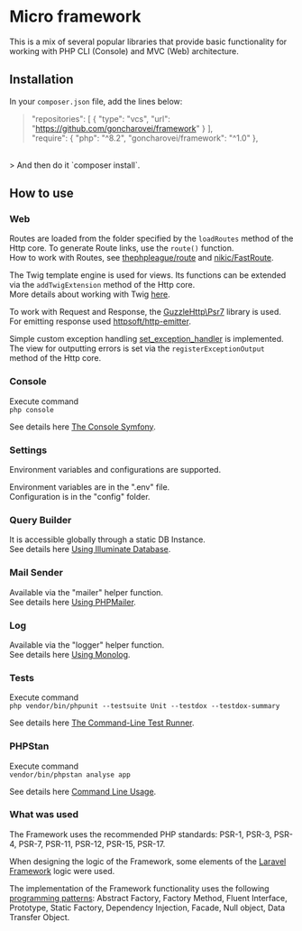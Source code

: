 # Micro framework

This is a mix of several popular libraries that provide basic functionality for working with PHP CLI (Console) and MVC (Web) architecture.

## Installation
In your `composer.json` file, add the lines below:
>"repositories": [
    {
        "type": "vcs",
        "url": "https://github.com/goncharovei/framework"
    }
],<br>
"require": {
    "php": "^8.2",
    "goncharovei/framework": "^1.0"
},
<br>
> 
And then do it `composer install`.  

## How to use

### Web

Routes are loaded from the folder specified by the `loadRoutes` method of the Http core. To generate Route links, use the `route()` function.<br>
How to work with Routes, see [thephpleague/route](https://github.com/thephpleague/route) and [nikic/FastRoute](https://github.com/nikic/FastRoute).

The Twig template engine is used for views. Its functions can be extended via the `addTwigExtension` method of the Http core.<br>
More details about working with Twig [here](https://twig.symfony.com/documentation).

To work with Request and Response, the [GuzzleHttp\Psr7](https://github.com/guzzle/psr7) library is used.<br>
For emitting response used [httpsoft/http-emitter](https://github.com/httpsoft/http-emitter).

Simple custom exception handling [set_exception_handler](https://www.php.net/manual/en/function.set-exception-handler.php) is implemented.<br>
The view for outputting errors is set via the `registerExceptionOutput` method of the Http core.

### Console

Execute command<br>
`php console`

See details here [The Console Symfony](https://symfony.com/doc/current/components/console.html#learn-more).

### Settings

Environment variables and configurations are supported.

Environment variables are in the ".env" file.<br>
Configuration is in the "config" folder.

### Query Builder

It is accessible globally through a static DB Instance.<br>
See details here [Using Illuminate Database](https://laravel.com/docs/11.x/queries).

### Mail Sender

Available via the "mailer" helper function.<br>
See details here [Using PHPMailer](https://github.com/PHPMailer/PHPMailer/tree/master/examples).

### Log

Available via the "logger" helper function.<br>
See details here [Using Monolog](https://github.com/Seldaek/monolog/blob/main/doc/01-usage.md).

### Tests
Execute command<br>
`php vendor/bin/phpunit --testsuite Unit --testdox --testdox-summary`

See details here [The Command-Line Test Runner](https://docs.phpunit.de/en/11.5/textui.html).

### PHPStan
Execute command<br>
`vendor/bin/phpstan analyse app`

See details here [Command Line Usage](https://phpstan.org/user-guide/command-line-usage).

### What was used
The Framework uses the recommended PHP standards: PSR-1, PSR-3, PSR-4, PSR-7, PSR-11, PSR-12, PSR-15, PSR-17.

When designing the logic of the Framework, some elements of the [Laravel Framework](https://github.com/laravel/framework) logic were used.

The implementation of the Framework functionality uses the following [programming patterns](https://designpatternsphp.readthedocs.io/en/latest/index.html): Abstract Factory, Factory Method, Fluent Interface, Prototype, Static Factory, Dependency Injection, Facade, Null object, Data Transfer Object.
